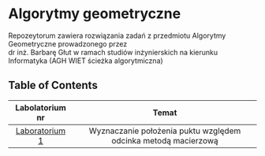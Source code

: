 # Algorytmy geometryczne

Repozeytorum zawiera rozwiązania zadań z przedmiotu Algorytmy Geometryczne prowadzonego przez<br>
dr inż. Barbarę Głut w ramach studiów inżynierskich na kierunku Informatyka (AGH WIET ścieżka algorytmiczna)<br>

## Table of Contents
| Labolatorium nr| Temat |
|:-------------:|:-------------:|
| [Laboratorium 1](https://github.com/sumo-slonik/Algorytmy_geometryczne/blob/main/Lab%201/lab_1_geometryczne.ipynb) | Wyznaczanie położenia puktu względem odcinka metodą macierzową
